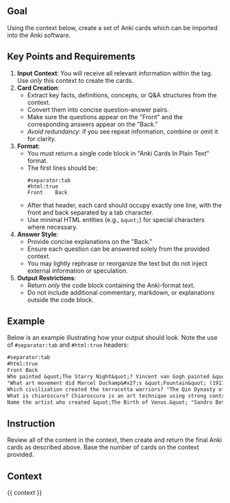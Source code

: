 <user>

## Goal

Using the <context> context below, create a set of Anki cards which can be imported into the Anki software.

## Key Points and Requirements

1. **Input Context**: You will receive all relevant information within the <context> tag. Use *only* this context to create the cards.
2. **Card Creation**:
    - Extract key facts, definitions, concepts, or Q&A structures from the context.
    - Convert them into concise question-answer pairs.
    - Make sure the questions appear on the "Front" and the corresponding answers appear on the "Back."
    - *Avoid redundancy*: if you see repeat information, combine or omit it for clarity.
3. **Format**:
    - You must return a single code block in "Anki Cards In Plain Text" format.
    - The first lines should be:
        ```
        #separator:tab
        #html:true
        Front    Back
        ```
    - After that header, each card should occupy exactly one line, with the front and back separated by a tab character.
    - Use minimal HTML entities (e.g., `&quot;`) for special characters where necessary.
4. **Answer Style**:
    - Provide concise explanations on the "Back."
    - Ensure each question can be answered solely from the provided context.
    - You may lightly rephrase or reorganize the text but do not inject external information or speculation.
5. **Output Restrictions**:
    - Return *only* the code block containing the Anki-format text.
    - Do not include additional commentary, markdown, or explanations outside the code block.

## Example

Below is an example illustrating how your output should look. Note the use of `#separator:tab` and `#html:true` headers:

```txt
#separator:tab
#html:true
Front Back
Who painted &quot;The Starry Night&quot;? Vincent van Gogh painted &quot;The Starry Night&quot; in 1889 while at the Saint-Paul-de-Mausole asylum. The iconic painting features a night sky filled with swirling clouds, brilliant stars, and a crescent moon over a sleeping village with a prominent church spire.
"What art movement did Marcel Duchamp&#x27;s &quot;Fountain&quot; (1917) belong to?" Dada/Dadaism. This revolutionary piece, consisting of a standard porcelain urinal signed with the pseudonym &quot;R. Mutt,&quot; helped establish the concept of readymade art and challenged traditional definitions of artistic creation.
Which civilization created the terracotta warriors? "The Qin Dynasty of ancient China created the Terracotta Army (210-209 BCE). These thousands of life-sized clay soldiers were buried with China&#x27;s first emperor, Qin Shi Huang, to protect him in the afterlife. Each warrior has unique facial features, and they were originally painted in bright colors."
What is chiaroscuro? Chiaroscuro is an art technique using strong contrasts between light and dark to create a sense of volume and dramatic atmosphere. This technique was mastered by Renaissance artists like Caravaggio and became a defining characteristic of Baroque art.
Name the artist who created &quot;The Birth of Venus.&quot; "Sandro Botticelli created &quot;The Birth of Venus&quot; (c. 1485). This masterpiece of the Italian Renaissance depicts Venus emerging from the sea on a giant scallop shell, being blown towards shore by the winds. It&#x27;s notable for its classical mythology theme and is housed in the Uffizi Gallery in Florence."
```

## Instruction

Review all of the content in the <context> context, then create and return the final Anki cards as described above. Base the number of cards on the context provided.

## Context

<context>
{{ context }}
</context>
</user>